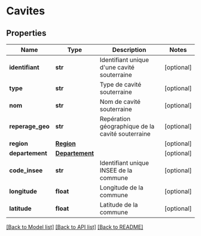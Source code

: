 # Cavites

## Properties
Name | Type | Description | Notes
------------ | ------------- | ------------- | -------------
**identifiant** | **str** | Identifiant unique d&#x27;une cavité souterraine | [optional] 
**type** | **str** | Type de cavité souterraine | [optional] 
**nom** | **str** | Nom de cavité souterraine | [optional] 
**reperage_geo** | **str** | Repération géographique de la cavité souterraine | [optional] 
**region** | [**Region**](Region.md) |  | [optional] 
**departement** | [**Departement**](Departement.md) |  | [optional] 
**code_insee** | **str** | Identifiant unique INSEE de la commune | [optional] 
**longitude** | **float** | Longitude de la commune | [optional] 
**latitude** | **float** | Latitude de la commune | [optional] 

[[Back to Model list]](../README.md#documentation-for-models) [[Back to API list]](../README.md#documentation-for-api-endpoints) [[Back to README]](../README.md)

